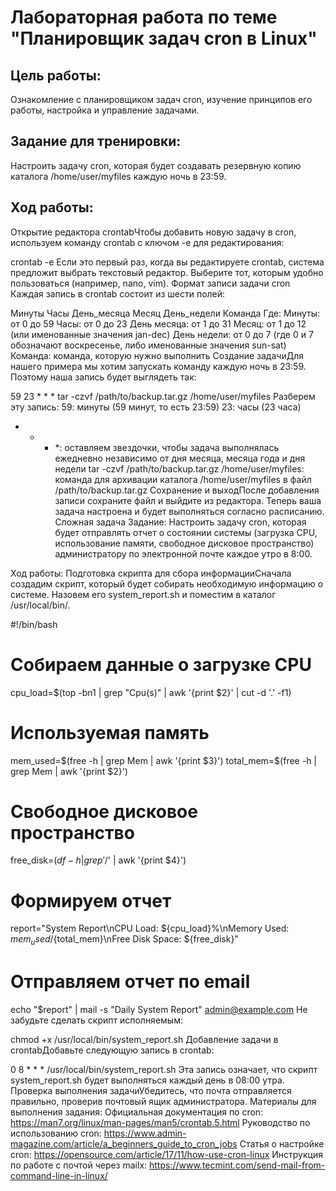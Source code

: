 # Лабораторная работа по теме "Планировщик задач cron в Linux"
## Цель работы:
Ознакомление с планировщиком задач cron, изучение принципов его работы, настройка и управление задачами.

## Задание для тренировки:
Настроить задачу cron, которая будет создавать резервную копию каталога /home/user/myfiles каждую ночь в 23:59.

## Ход работы:
Открытие редактора crontabЧтобы добавить новую задачу в cron, используем команду crontab с ключом -e для редактирования:

crontab -e
Если это первый раз, когда вы редактируете crontab, система предложит выбрать текстовый редактор. Выберите тот, которым удобно пользоваться (например, nano, vim).
Формат записи задачи cron
Каждая запись в crontab состоит из шести полей:

Минуты Часы День_месяца Месяц День_недели Команда
Где:
Минуты: от 0 до 59
Часы: от 0 до 23
День месяца: от 1 до 31
Месяц: от 1 до 12 (или именованные значения jan-dec)
День недели: от 0 до 7 (где 0 и 7 обозначают воскресенье, либо именованные значения sun-sat)
Команда: команда, которую нужно выполнить
Создание задачиДля нашего примера мы хотим запускать команду каждую ночь в 23:59. Поэтому наша запись будет выглядеть так:

59 23 * * * tar -czvf /path/to/backup.tar.gz /home/user/myfiles
Разберем эту запись:
59: минуты (59 минут, то есть 23:59)
23: часы (23 часа)
* * * *: оставляем звездочки, чтобы задача выполнялась ежедневно независимо от дня месяца, месяца года и дня недели
tar -czvf /path/to/backup.tar.gz /home/user/myfiles: команда для архивации каталога /home/user/myfiles в файл /path/to/backup.tar.gz
Сохранение и выходПосле добавления записи сохраните файл и выйдите из редактора. Теперь ваша задача настроена и будет выполняться согласно расписанию.
Сложная задача
Задание:
Настроить задачу cron, которая будет отправлять отчет о состоянии системы (загрузка CPU, использование памяти, свободное дисковое пространство) администратору по электронной почте каждое утро в 8:00.

Ход работы:
Подготовка скрипта для сбора информацииСначала создадим скрипт, который будет собирать необходимую информацию о системе. Назовем его system_report.sh и поместим в каталог /usr/local/bin/.

#!/bin/bash

# Собираем данные о загрузке CPU
cpu_load=$(top -bn1 | grep "Cpu(s)" | awk '{print $2}' | cut -d '.' -f1)

# Используемая память
mem_used=$(free -h | grep Mem | awk '{print $3}')
total_mem=$(free -h | grep Mem | awk '{print $2}')

# Свободное дисковое пространство
free_disk=$(df -h | grep '/$' | awk '{print $4}')

# Формируем отчет
report="System Report\nCPU Load: ${cpu_load}%\nMemory Used: ${mem_used}/${total_mem}\nFree Disk Space: ${free_disk}"

# Отправляем отчет по email
echo "$report" | mail -s "Daily System Report" admin@example.com
Не забудьте сделать скрипт исполняемым:

chmod +x /usr/local/bin/system_report.sh
Добавление задачи в crontabДобавьте следующую запись в crontab:

0 8 * * * /usr/local/bin/system_report.sh
Эта запись означает, что скрипт system_report.sh будет выполняться каждый день в 08:00 утра.
Проверка выполнения задачиУбедитесь, что почта отправляется правильно, проверив почтовый ящик администратора.
Материалы для выполнения задания:
Официальная документация по cron: https://man7.org/linux/man-pages/man5/crontab.5.html
Руководство по использованию cron: https://www.admin-magazine.com/article/a_beginners_guide_to_cron_jobs
Статья о настройке cron: https://opensource.com/article/17/11/how-use-cron-linux
Инструкция по работе с почтой через mailx: https://www.tecmint.com/send-mail-from-command-line-in-linux/
